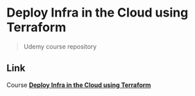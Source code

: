 # Deploy Infra in the Cloud using Terraform
> Udemy course repository

## Link 
Course **[Deploy Infra in the Cloud using Terraform](https://www.udemy.com/course/deploy-infra-in-the-cloud-using-terraform/)**
